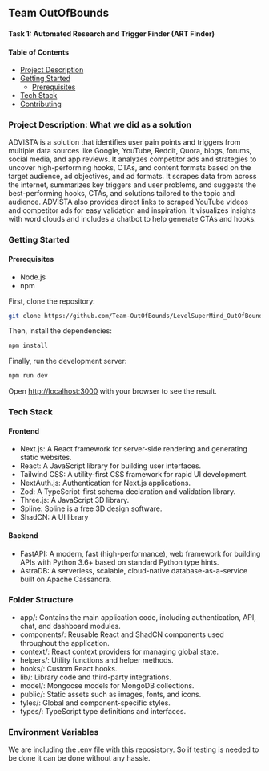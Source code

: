 ## Team OutOfBounds

#### Task 1: Automated Research and Trigger Finder (ART Finder)

#### Table of Contents

- [Project Description](#project-description)
- [Getting Started](#getting-started)
  - [Prerequisites](#prerequisites)
- [Tech Stack](#tech-stack)
- [Contributing](#contributing)

### Project Description: What we did as a solution

ADVISTA is a solution that identifies user pain points and triggers from multiple data sources like Google, YouTube, Reddit, Quora, blogs, forums, social media, and app reviews. It analyzes competitor ads and strategies to uncover high-performing hooks, CTAs, and content formats based on the target audience, ad objectives, and ad formats. It scrapes data from across the internet, summarizes key triggers and user problems, and suggests the best-performing hooks, CTAs, and solutions tailored to the topic and audience. ADVISTA also provides direct links to scraped YouTube videos and competitor ads for easy validation and inspiration. It visualizes insights with word clouds and includes a chatbot to help generate CTAs and hooks.

### Getting Started

#### Prerequisites

- Node.js
- npm

First, clone the repository:

```bash
git clone https://github.com/Team-OutOfBounds/LevelSuperMind_OutOfBounds.git
```

Then, install the dependencies:

```bash
npm install
```

Finally, run the development server:

```bash
npm run dev
```

Open [http://localhost:3000](http://localhost:3000) with your browser to see the result.

### Tech Stack

#### Frontend

- Next.js: A React framework for server-side rendering and generating static websites.
- React: A JavaScript library for building user interfaces.
- Tailwind CSS: A utility-first CSS framework for rapid UI development.
- NextAuth.js: Authentication for Next.js applications.
- Zod: A TypeScript-first schema declaration and validation library.
- Three.js: A JavaScript 3D library.
- Spline: Spline is a free 3D design software.
- ShadCN: A UI library

#### Backend

- FastAPI: A modern, fast (high-performance), web framework for building APIs with Python 3.6+ based on standard Python type hints.
- AstraDB: A serverless, scalable, cloud-native database-as-a-service built on Apache Cassandra.

### Folder Structure

- app/: Contains the main application code, including authentication, API, chat, and dashboard modules.
- components/: Reusable React and ShadCN components used throughout the application.
- context/: React context providers for managing global state.
- helpers/: Utility functions and helper methods.
- hooks/: Custom React hooks.
- lib/: Library code and third-party integrations.
- model/: Mongoose models for MongoDB collections.
- public/: Static assets such as images, fonts, and icons.
- tyles/: Global and component-specific styles.
- types/: TypeScript type definitions and interfaces.

### Environment Variables

We are including the .env file with this reposistory. So if testing is needed to be done it can be done without any hassle.
